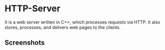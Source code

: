 # HTTP-Server
It is a web server written in C++, which processes requests via HTTP. It also stores, processes, and delivers web pages to the clients.

## Screenshots

 
